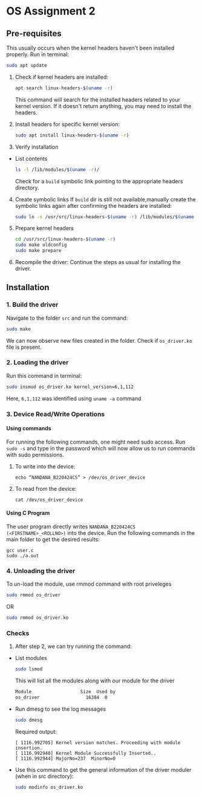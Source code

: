 # OS Assignment 2


## Pre-requisites

This usually occurs when the kernel headers haven't been installed properly.
Run in terminal:
```bash
sudo apt update
```
1. Check if kernel headers are installed:
    ```bash
    apt search linux-headers-$(uname -r)
    ```
    This command will search for the installed headers related to your kernel version. If it doesn't return anything, you may need to install the headers.

2. Install headers for specific kernel version:
    ```bash
    sudo apt install linux-headers-$(uname -r)

    ```

3. Verify installation
- List contents

    ```bash
    ls -l /lib/modules/$(uname -r)/

    ```
    Check for a `build` symbolic link pointing to the appropriate headers directory.
    
4. Create symbolic links
If `build` dir is still not available,manually create the symbolic links again after confirming the headers are installed: 
    ```bash
    sudo ln -s /usr/src/linux-headers-$(uname -r) /lib/modules/$(uname -r)/build

    ```

5. Prepare kernel headers
    ```bash
    cd /usr/src/linux-headers-$(uname -r)
    sudo make oldconfig
    sudo make prepare

    ```
6. Recompile the driver:
    Continue the steps as usual for installing the driver.
 
   
## Installation

### 1. Build the driver
Navigate to the folder `src` and run the command:
```bash
sudo make
```

We can now observe new files created in the folder. Check if `os_driver.ko` file is present.

### 2. Loading the driver
Run this command in terminal:
```bash
sudo insmod os_driver.ko kernel_version=6,1,112
```

Here, `6,1,112` was identified using `uname -a` command

### 3. Device Read/Write Operations

#### Using commands
For running the following commands, one might need sudo access. Run `sudo -s` and type in the password which will now allow us to run commands with sudo permissions.

1. To write into the device:
    ```
    echo “NANDANA_B220424CS” > /dev/os_driver_device
    ```
2. To read from the device:
    ```
    cat /dev/os_driver_device
    ```
#### Using C Program
The user program directly writes `NANDANA_B220424CS (<FIRSTNAME>_<ROLLNO>)` into the device. 
Run the following commands in the main folder to get the desired results:
```
gcc user.c
sudo ./a.out

```


### 4. Unloading the driver
To un-load the module, use rmmod command with root priveleges
```bash
sudo rmmod os_driver 
```
OR 
```bash
sudo rmmod os_driver.ko 
```

### Checks

1. After step 2, we can try running the command:
- List modules
    ```bash
    sudo lsmod
    ```
    This will list all the modules along with our module for the driver
    ```bash
    Module                  Size  Used by
    os_driver                 16384  0

    ```

- Run dmesg to see the log messages
    ```bash
    sudo dmesg
    ```

    Required output: 
    ```
    [ 1116.992705] Kernel version matches. Proceeding with module insertion.
    [ 1116.992940] Kernel Module Successfully Inserted..
    [ 1116.992944] MajorNo=237	MinorNo=0

    ```
- Use this command to get the general information of the driver moduler (when in src directory):
    ```bash
    sudo modinfo os_driver.ko
    ```


